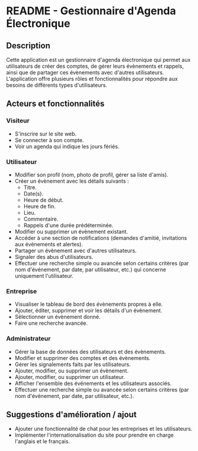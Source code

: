 # README - Gestionnaire d'Agenda Électronique

## Description

Cette application est un gestionnaire d'agenda électronique qui permet aux utilisateurs de créer des comptes, de gérer leurs évènements et rappels, ainsi que de partager ces évènements avec d'autres utilisateurs. L'application offre plusieurs rôles et fonctionnalités pour répondre aux besoins de différents types d'utilisateurs.

## Acteurs et fonctionnalités

### Visiteur

- S'inscrire sur le site web.
- Se connecter à son compte.
- Voir un agenda qui indique les jours fériés.

### Utilisateur

- Modifier son profil (nom, photo de profil, gérer sa liste d'amis).
- Créer un évènement avec les détails suivants :
  - Titre.
  - Date(s).
  - Heure de début.
  - Heure de fin.
  - Lieu.
  - Commentaire.
  - Rappels d'une durée prédéterminée.
- Modifier ou supprimer un évènement existant.
- Accéder à une section de notifications (demandes d'amitié, invitations aux évènements et alertes).
- Partager un évènement avec d'autres utilisateurs.
- Signaler des abus d'utilisateurs.
- Effectuer une recherche simple ou avancée selon certains critères (par nom d'événement, par date, par utilisateur, etc.) qui concerne uniquement l'utilisateur.

### Entreprise

- Visualiser le tableau de bord des évènements propres à elle.
- Ajouter, éditer, supprimer et voir les détails d'un évènement.
- Sélectionner un évènement donné.
- Faire une recherche avancée.

### Administrateur

- Gérer la base de données des utilisateurs et des évènements.
- Modifier et supprimer des comptes et des évènements.
- Gérer les signalements faits par les utilisateurs.
- Ajouter, modifier, ou supprimer un évènement.
- Ajouter, modifier, ou supprimer un utilisateur.
- Afficher l'ensemble des événements et les utilisateurs associés.
- Effectuer une recherche simple ou avancée selon certains critères (par nom d'événement, par date, par utilisateur, etc.).

## Suggestions d'amélioration / ajout

- Ajouter une fonctionnalité de chat pour les entreprises et les utilisateurs.
- Implémenter l'internationalisation du site pour prendre en charge l'anglais et le français.
